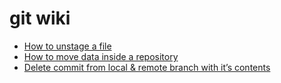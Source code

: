 # git wiki

* [How to unstage a file](https://github.com/nikhilvkn/git/wiki/how-to-unstage-a-git-commit)
* [How to move data inside a repository](https://github.com/nikhilvkn/git/wiki/how-to-move-data-in-repository)
* [Delete commit from local & remote branch with it’s contents](https://github.com/nikhilvkn/git/wiki/delete-local-and-remote-commit)

